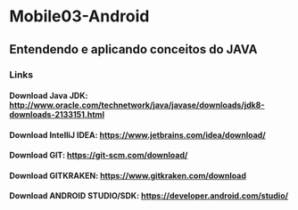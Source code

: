 # Mobile03-Android

## Entendendo e aplicando conceitos do JAVA 

### Links 
#### Download Java JDK: http://www.oracle.com/technetwork/java/javase/downloads/jdk8-downloads-2133151.html
#### Download IntelliJ IDEA: https://www.jetbrains.com/idea/download/
#### Download GIT: https://git-scm.com/download/
#### Download GITKRAKEN: https://www.gitkraken.com/download
#### Download ANDROID STUDIO/SDK: https://developer.android.com/studio/
